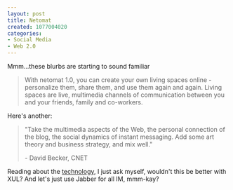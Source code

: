 ```yaml
--- 
layout: post
title: Netomat
created: 1077004020
categories: 
- Social Media
- Web 2.0
---
```

<p>Mmm...these blurbs are starting to sound familiar</p>

<blockquote>
With netomat 1.0, you can create your own living spaces online - personalize them, share them, and use them again and again. Living spaces are live, multimedia channels of communication between you and your friends, family and co-workers.
</blockquote>

<p>Here's another:</p>

<blockquote>
<p>"Take the multimedia aspects of the Web, the personal connection of the blog, the social dynamics of instant messaging. Add some art theory and business strategy, and mix well."</p>
<p>- David Becker, CNET</p>
</blockquote>

<p>Reading about the <a href="http://www.netomat.net/corporate/technology.php">technology</a>, I just ask myself, wouldn't this be better with XUL? And let's just use Jabber for all IM, mmm-kay?</p>
